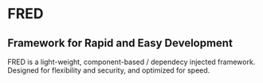 # FRED
## Framework for Rapid and Easy Development

FRED is a light-weight, component-based / dependecy injected framework. Designed
for flexibility and security, and optimized for speed.